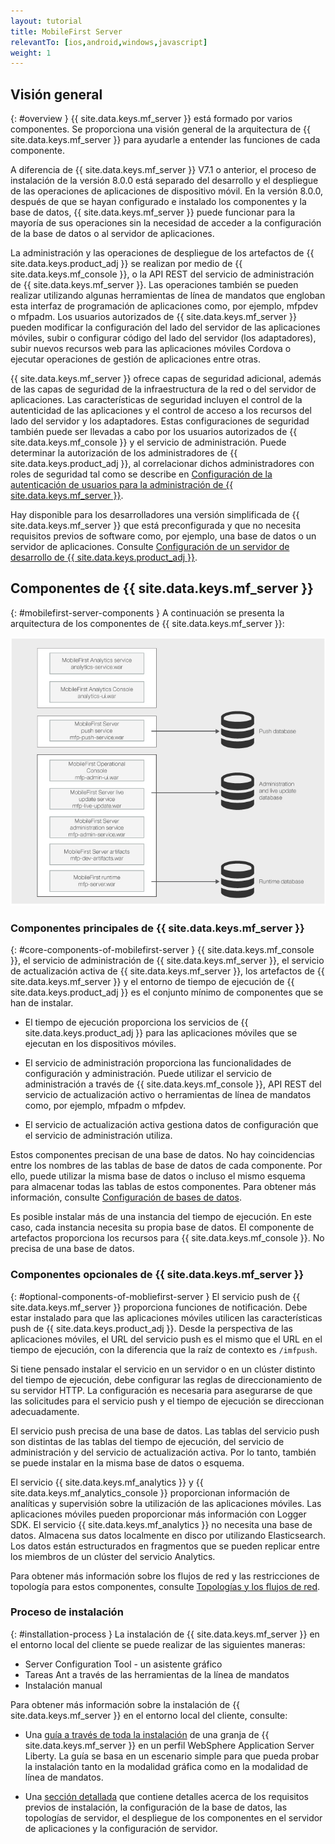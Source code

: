 ```yaml
---
layout: tutorial
title: MobileFirst Server
relevantTo: [ios,android,windows,javascript]
weight: 1
---
```

<!-- NLS_CHARSET=UTF-8 -->
## Visión general
{: #overview }
{{ site.data.keys.mf_server }} está formado por varios componentes. Se proporciona una visión general de la arquitectura de {{ site.data.keys.mf_server }} para ayudarle a entender las funciones de cada componente.


A diferencia de {{ site.data.keys.mf_server }} V7.1 o anterior, el proceso de instalación de la versión 8.0.0 está separado del desarrollo y el despliegue de las operaciones de aplicaciones de dispositivo móvil.
En la versión 8.0.0, después de que se hayan configurado e instalado los componentes y la base de datos, {{ site.data.keys.mf_server }} puede funcionar para la mayoría de sus operaciones sin la necesidad de acceder a la configuración de la base de datos o al servidor de aplicaciones.


La administración y las operaciones de despliegue de los artefactos de {{ site.data.keys.product_adj }} se realizan por medio de {{ site.data.keys.mf_console }}, o la API REST del servicio de administración de {{ site.data.keys.mf_server }}.
Las operaciones también se pueden realizar utilizando algunas herramientas de línea de mandatos que engloban esta interfaz de programación de aplicaciones como, por ejemplo, mfpdev o mfpadm.
Los usuarios autorizados de {{ site.data.keys.mf_server }} pueden modificar la configuración del lado del servidor de las aplicaciones móviles, subir o configurar código del lado del servidor (los adaptadores), subir nuevos recursos web para las aplicaciones móviles Cordova o ejecutar operaciones de gestión de aplicaciones entre otras.


{{ site.data.keys.mf_server }} ofrece capas de seguridad adicional, además de las capas de seguridad de la infraestructura de la red o del servidor de aplicaciones.
Las características de seguridad incluyen el control de la autenticidad de las aplicaciones y el control de acceso a los recursos del lado del servidor y los adaptadores.
Estas configuraciones de seguridad también puede ser llevadas a cabo por los usuarios autorizados de {{ site.data.keys.mf_console }} y el servicio de administración.
Puede determinar la autorización de los administradores de {{ site.data.keys.product_adj }}, al correlacionar dichos administradores con roles de seguridad tal como se describe en [Configuración de la autenticación de usuarios para la administración de {{ site.data.keys.mf_server }}](../../../installation-configuration/production/server-configuration).


Hay disponible para los desarrolladores una versión simplificada de {{ site.data.keys.mf_server }} que está preconfigurada y que no necesita requisitos previos de software como, por ejemplo, una base de datos o un servidor de aplicaciones.
Consulte [Configuración de un servidor de desarrollo de {{ site.data.keys.product_adj }}](../../../installation-configuration/development).


## Componentes de {{ site.data.keys.mf_server }}
{: #mobilefirst-server-components }
A continuación se presenta la arquitectura de los componentes de {{ site.data.keys.mf_server }}:

![Componentes que componen {{ site.data.keys.mf_server }}](server_components.jpg)

### Componentes principales de {{ site.data.keys.mf_server }}
{: #core-components-of-mobilefirst-server }
{{ site.data.keys.mf_console }}, el servicio de administración de {{ site.data.keys.mf_server }}, el servicio de actualización activa de {{ site.data.keys.mf_server }}, los artefactos de {{ site.data.keys.mf_server }} y el entorno de tiempo de ejecución de {{ site.data.keys.product_adj }} es el conjunto mínimo de componentes que se han de instalar.
 

* El tiempo de ejecución proporciona los servicios de {{ site.data.keys.product_adj }} para las aplicaciones móviles que se ejecutan en los dispositivos móviles.

* El servicio de administración proporciona las funcionalidades de configuración y administración.
Puede utilizar el servicio de administración a través de {{ site.data.keys.mf_console }}, API REST del servicio de actualización activo o herramientas de línea de mandatos como, por ejemplo, mfpadm o mfpdev.
 
* El servicio de actualización activa gestiona datos de configuración que el servicio de administración utiliza.


Estos componentes precisan de una base de datos.
No hay coincidencias entre los nombres de las tablas de base de datos de cada componente.
Por ello, puede utilizar la misma base de datos o incluso el mismo esquema para almacenar todas las tablas de estos componentes.
Para obtener más información, consulte [Configuración de bases de datos](../../../installation-configuration/production/server-configuration).


Es posible instalar más de una instancia del tiempo de ejecución.
En este caso, cada instancia necesita su propia base de datos.
El componente de artefactos proporciona los recursos para {{ site.data.keys.mf_console }}.
No precisa de una base de datos.


### Componentes opcionales de {{ site.data.keys.mf_server }}
{: #optional-components-of-mobliefirst-server }
El servicio push de {{ site.data.keys.mf_server }} proporciona funciones de notificación.
Debe estar instalado para que las aplicaciones móviles utilicen las características push de {{ site.data.keys.product_adj }}.
Desde la perspectiva de las aplicaciones móviles, el URL del servicio push es el mismo que el URL en el tiempo de ejecución, con la diferencia que la raíz de contexto es `/imfpush`.


Si tiene pensado instalar el servicio en un servidor o en un clúster distinto del tiempo de ejecución, debe configurar las reglas de direccionamiento de su servidor HTTP.
La configuración es necesaria para asegurarse de que las solicitudes para el servicio push y el tiempo de ejecución se direccionan adecuadamente.
 

El servicio push precisa de una base de datos.
Las tablas del servicio push son distintas de las tablas del tiempo de ejecución, del servicio de administración y del servicio de actualización activa.
Por lo tanto, también se puede instalar en la misma base de datos o esquema.


El servicio {{ site.data.keys.mf_analytics }} y {{ site.data.keys.mf_analytics_console }} proporcionan información de analíticas y supervisión sobre la utilización de las aplicaciones móviles.
Las aplicaciones móviles pueden proporcionar más información con Logger SDK.
El servicio {{ site.data.keys.mf_analytics }} no necesita una base de datos.
Almacena sus datos localmente en disco por utilizando Elasticsearch.
Los datos están estructurados en fragmentos que se pueden replicar entre los miembros de un clúster del servicio Analytics.


Para obtener más información sobre los flujos de red y las restricciones de topología para estos componentes, consulte [Topologías y los flujos de red](../../../installation-configuration/production/server-configuration).


### Proceso de instalación
{: #installation-process }
La instalación de {{ site.data.keys.mf_server }} en el entorno local del cliente se puede realizar de las siguientes maneras:


* Server Configuration Tool - un asistente gráfico
* Tareas Ant a través de las herramientas de la línea de mandatos
* Instalación manual

Para obtener más información sobre la instalación de {{ site.data.keys.mf_server }} en el entorno local del cliente, consulte:   

* Una [guía a través de toda la instalación](../../../installation-configuration/production/) de una granja de {{ site.data.keys.mf_server }} en un perfil WebSphere Application Server Liberty.
La guía se basa en un escenario simple para que pueda probar la instalación tanto en la modalidad gráfica como en la modalidad de línea de mandatos.

* Una [sección detallada](../../../installation-configuration/production/) que contiene detalles acerca de los requisitos previos de instalación, la configuración de la base de datos, las topologías de servidor, el despliegue de los componentes en el servidor de aplicaciones y la configuración de servidor.


